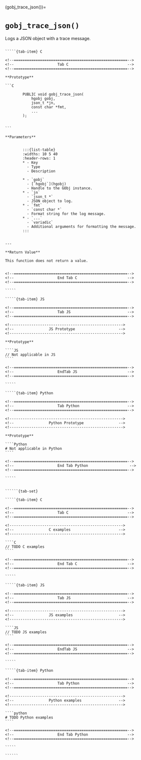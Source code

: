 

<!-- ============================================================== -->
(gobj_trace_json())=
# `gobj_trace_json()`
<!-- ============================================================== -->

Logs a JSON object with a trace message.

<!------------------------------------------------------------>
<!--                    Prototypes                          -->
<!------------------------------------------------------------>

``````{tab-set}

`````{tab-item} C

<!--====================================================-->
<!--                    Tab C                           -->
<!--====================================================-->

**Prototype**

```C

        PUBLIC void gobj_trace_json(
            hgobj gobj,
            json_t *jn,
            const char *fmt,
            ...
        );
        

```

**Parameters**


        :::{list-table}
        :widths: 10 5 40
        :header-rows: 1
        * - Key
          - Type
          - Description

        * - `gobj`
          - [`hgobj`](hgobj)
          - Handle to the GObj instance.
        * - `jn`
          - `json_t *`
          - JSON object to log.
        * - `fmt`
          - `const char *`
          - Format string for the log message.
        * - `...`
          - `variadic`
          - Additional arguments for formatting the message.
        :::
        

---

**Return Value**

This function does not return a value.


<!--====================================================-->
<!--                    End Tab C                       -->
<!--====================================================-->

`````

`````{tab-item} JS

<!--====================================================-->
<!--                    Tab JS                          -->
<!--====================================================-->

<!---------------------------------------------------->
<!--                JS Prototype                    -->
<!---------------------------------------------------->

**Prototype**

````JS
// Not applicable in JS
````

<!--====================================================-->
<!--                    EndTab JS                       -->
<!--====================================================-->

`````

`````{tab-item} Python

<!--====================================================-->
<!--                    Tab Python                      -->
<!--====================================================-->

<!---------------------------------------------------->
<!--                Python Prototype                -->
<!---------------------------------------------------->

**Prototype**

````Python
# Not applicable in Python
````

<!--====================================================-->
<!--                    End Tab Python                   -->
<!--====================================================-->

`````

``````

<!------------------------------------------------------------>
<!--                    Examples                            -->
<!------------------------------------------------------------>

```````{dropdown} Examples

``````{tab-set}

`````{tab-item} C

<!--====================================================-->
<!--                    Tab C                           -->
<!--====================================================-->

<!---------------------------------------------------->
<!--                C examples                      -->
<!---------------------------------------------------->

````C
// TODO C examples
````

<!--====================================================-->
<!--                    End Tab C                       -->
<!--====================================================-->

`````

`````{tab-item} JS

<!--====================================================-->
<!--                    Tab JS                          -->
<!--====================================================-->

<!---------------------------------------------------->
<!--                JS examples                     -->
<!---------------------------------------------------->

````JS
// TODO JS examples
````

<!--====================================================-->
<!--                    EndTab JS                       -->
<!--====================================================-->

`````

`````{tab-item} Python

<!--====================================================-->
<!--                    Tab Python                      -->
<!--====================================================-->

<!---------------------------------------------------->
<!--                Python examples                 -->
<!---------------------------------------------------->

````python
# TODO Python examples
````

<!--====================================================-->
<!--                    End Tab Python                  -->
<!--====================================================-->

`````

``````

```````

